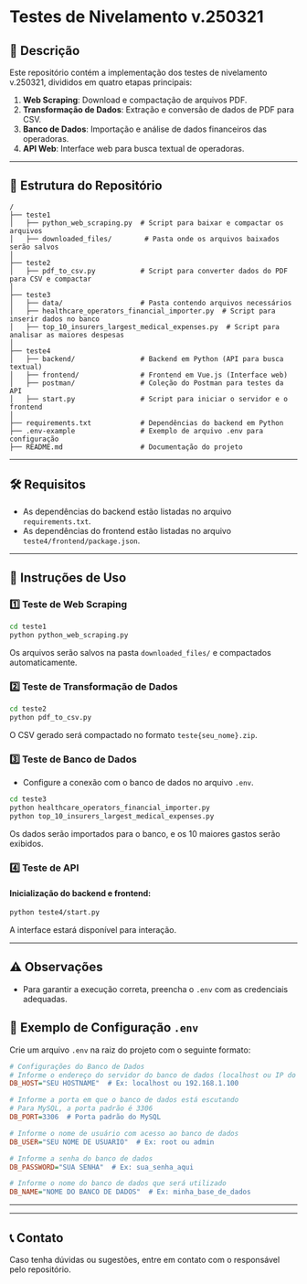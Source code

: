 # Testes de Nivelamento v.250321

## 📌 Descrição
Este repositório contém a implementação dos testes de nivelamento v.250321, divididos em quatro etapas principais:

1. **Web Scraping**: Download e compactação de arquivos PDF.
2. **Transformação de Dados**: Extração e conversão de dados de PDF para CSV.
3. **Banco de Dados**: Importação e análise de dados financeiros das operadoras.
4. **API Web**: Interface web para busca textual de operadoras.

---

## 📁 Estrutura do Repositório

```
/
├── teste1
│   ├── python_web_scraping.py  # Script para baixar e compactar os arquivos
│   ├── downloaded_files/        # Pasta onde os arquivos baixados serão salvos
│
├── teste2
│   ├── pdf_to_csv.py           # Script para converter dados do PDF para CSV e compactar
│
├── teste3
│   ├── data/                   # Pasta contendo arquivos necessários
│   ├── healthcare_operators_financial_importer.py  # Script para inserir dados no banco
│   ├── top_10_insurers_largest_medical_expenses.py  # Script para analisar as maiores despesas
│
├── teste4
│   ├── backend/                # Backend em Python (API para busca textual)
│   ├── frontend/               # Frontend em Vue.js (Interface web)
│   ├── postman/                # Coleção do Postman para testes da API
│   ├── start.py                # Script para iniciar o servidor e o frontend
│
├── requirements.txt            # Dependências do backend em Python
├── .env-example                # Exemplo de arquivo .env para configuração
├── README.md                   # Documentação do projeto
```

---

## 🛠 Requisitos
- As dependências do backend estão listadas no arquivo `requirements.txt`.
- As dependências do frontend estão listadas no arquivo `teste4/frontend/package.json`.

---

## 🚀 Instruções de Uso

### 1️⃣ Teste de Web Scraping
```bash
cd teste1
python python_web_scraping.py
```
Os arquivos serão salvos na pasta `downloaded_files/` e compactados automaticamente.

### 2️⃣ Teste de Transformação de Dados
```bash
cd teste2
python pdf_to_csv.py
```
O CSV gerado será compactado no formato `teste{seu_nome}.zip`.

### 3️⃣ Teste de Banco de Dados
- Configure a conexão com o banco de dados no arquivo `.env`.
```bash
cd teste3
python healthcare_operators_financial_importer.py
python top_10_insurers_largest_medical_expenses.py
```
Os dados serão importados para o banco, e os 10 maiores gastos serão exibidos.

### 4️⃣ Teste de API
#### Inicialização do backend e frontend:
```bash
python teste4/start.py
```
A interface estará disponível para interação.

---

## ⚠️ Observações
- Para garantir a execução correta, preencha o `.env` com as credenciais adequadas.

## 📄 Exemplo de Configuração `.env`
Crie um arquivo `.env` na raiz do projeto com o seguinte formato:

```ini
# Configurações do Banco de Dados
# Informe o endereço do servidor do banco de dados (localhost ou IP do servidor)
DB_HOST="SEU HOSTNAME"  # Ex: localhost ou 192.168.1.100

# Informe a porta em que o banco de dados está escutando
# Para MySQL, a porta padrão é 3306
DB_PORT=3306  # Porta padrão do MySQL

# Informe o nome de usuário com acesso ao banco de dados
DB_USER="SEU NOME DE USUARIO"  # Ex: root ou admin

# Informe a senha do banco de dados
DB_PASSWORD="SUA SENHA"  # Ex: sua_senha_aqui

# Informe o nome do banco de dados que será utilizado
DB_NAME="NOME DO BANCO DE DADOS"  # Ex: minha_base_de_dados

```

---
---

## 📞 Contato
Caso tenha dúvidas ou sugestões, entre em contato com o responsável pelo repositório.

